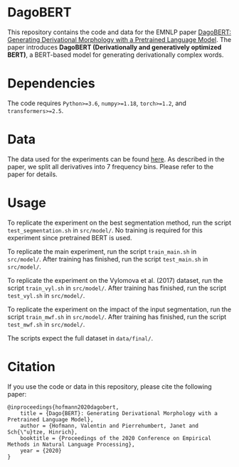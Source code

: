 # DagoBERT

This repository contains the code and data for the EMNLP paper [DagoBERT: Generating Derivational Morphology
with a Pretrained Language Model](https://www.aclweb.org/anthology/2020.emnlp-main.316.pdf). 
The paper introduces **DagoBERT (Derivationally and generatively optimized BERT)**, a BERT-based model for generating 
derivationally complex words.

# Dependencies

The code requires `Python>=3.6`, `numpy>=1.18`, `torch>=1.2`, and `transformers>=2.5`.

# Data

The data used for the experiments can be found [here](http://cistern.cis.lmu.de/dagobert/). 
As described in the paper, we split all derivatives into 7 frequency bins.
Please refer to the paper for details.

# Usage

To replicate the experiment on the best segmentation method, run the script `test_segmentation.sh` in `src/model/`.
No training is required for this experiment since pretrained BERT is used.

To replicate the main experiment, run the script `train_main.sh` in `src/model/`.
After training has finished, run the script `test_main.sh` in `src/model/`.

To replicate the experiment on the Vylomova et al. (2017) dataset, run the script `train_vyl.sh` in `src/model/`.
After training has finished, run the script `test_vyl.sh` in `src/model/`.

To replicate the experiment on the impact of the input segmentation, run the script `train_mwf.sh` in `src/model/`.
After training has finished, run the script `test_mwf.sh` in `src/model/`.

The scripts expect the full dataset in `data/final/`.

# Citation

If you use the code or data in this repository, please cite the following paper:

```
@inproceedings{hofmann2020dagobert,
    title = {Dago{BERT}: Generating Derivational Morphology with a Pretrained Language Model},
    author = {Hofmann, Valentin and Pierrehumbert, Janet and Sch{\"u}tze, Hinrich},
    booktitle = {Proceedings of the 2020 Conference on Empirical Methods in Natural Language Processing},
    year = {2020}
}

```
